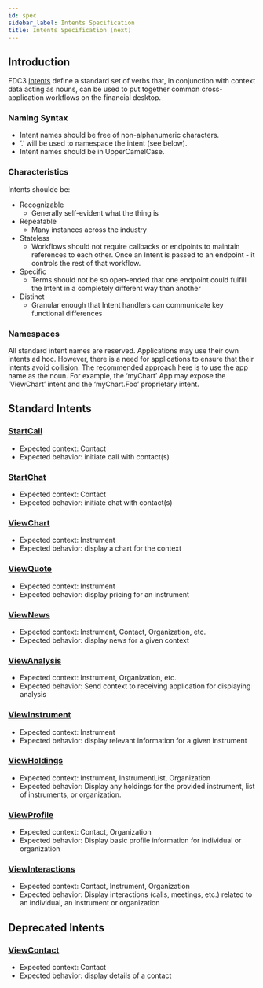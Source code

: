 ```yaml
---
id: spec
sidebar_label: Intents Specification
title: Intents Specification (next)
---
```


## Introduction

FDC3 [Intents](intents-intro) define a standard set of verbs that, in conjunction with context data acting as nouns, can be used to put together common cross-application workflows on the financial desktop.

### Naming Syntax
* Intent names should be free of non-alphanumeric characters.
* ‘.’ will be used to namespace the intent (see below).
* Intent names should be in UpperCamelCase.

### Characteristics

Intents shoulde be:
* Recognizable
    * Generally self-evident what the thing is
* Repeatable
    * Many instances across the industry
* Stateless
    * Workflows should not require callbacks or endpoints to maintain references to each other.  Once an Intent is passed to an endpoint - it controls the rest of that workflow.
* Specific
    * Terms should not be so open-ended that one endpoint could fulfill the Intent in a completely different way than another
* Distinct
    * Granular enough that Intent handlers can communicate key functional differences

### Namespaces ###
All standard intent names are reserved. Applications may use their own intents ad hoc.
However, there is a need for applications to ensure that their intents avoid collision. The recommended approach here is to use the app name as the noun. For example, the ‘myChart’ App may expose the ‘ViewChart’ intent and the ‘myChart.Foo’ proprietary intent.

## Standard Intents ##

### [StartCall](ref/StartCall)
  * Expected context: Contact
  * Expected behavior: initiate call with contact(s)
### [StartChat](ref/StartChat)
  * Expected context: Contact
  * Expected behavior: initiate chat with contact(s)
### [ViewChart](ref/ViewChart)
  * Expected context: Instrument
  * Expected behavior: display a chart for the context
### [ViewQuote](ref/ViewQuote)
  * Expected context: Instrument
  * Expected behavior: display pricing for an instrument
### [ViewNews](ref/ViewNews)
  * Expected context: Instrument, Contact, Organization, etc.
  * Expected behavior: display news for a given context
### [ViewAnalysis](ref/ViewAnalysis)
* Expected context: Instrument, Organization, etc.
* Expected behavior: Send context to receiving application for displaying analysis
### [ViewInstrument](ref/ViewInstrument)
  * Expected context: Instrument
  * Expected behavior: display relevant information for a given instrument
### [ViewHoldings](ref/ViewHoldings)
* Expected context: Instrument, InstrumentList, Organization
* Expected behavior: Display any holdings for the provided instrument, list of instruments, or organization.
### [ViewProfile](ref/ViewProfile)
* Expected context: Contact, Organization
* Expected behavior: Display basic profile information for individual or organization
### [ViewInteractions](ref/ViewInteractions)
* Expected context: Contact, Instrument, Organization
* Expected behavior: Display interactions (calls, meetings, etc.) related to an individual, an instrument or organization

## Deprecated Intents ##

### [ViewContact](ref/ViewContact)
* Expected context: Contact
* Expected behavior: display details of a contact
